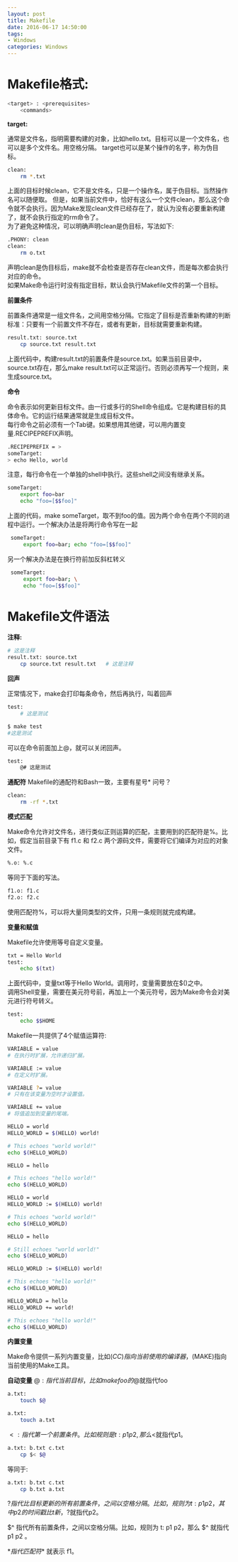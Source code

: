 ```yaml
---
layout: post
title: Makefile
date: 2016-06-17 14:50:00
tags:
- Windows
categories: Windows
---
```


# Makefile格式:
```bash
<target> : <prerequisites>
    <commands>
```

**target:**

通常是文件名，指明需要构建的对象，比如hello.txt。目标可以是一个文件名，也可以是多个文件名。用空格分隔。
target也可以是某个操作的名字，称为伪目标。
```bash
clean:
    rm *.txt
```
上面的目标时候clean，它不是文件名，只是一个操作名，属于伪目标。当然操作名可以随便取。
但是，如果当前文件中，恰好有这么一个文件clean，那么这个命令就不会执行。因为Make发现clean文件已经存在了，就认为没有必要重新构建了，就不会执行指定的rm命令了。        
为了避免这种情况，可以明确声明clean是伪目标，写法如下:

```bash
.PHONY: clean
clean:
    rm o.txt
```
声明clean是伪目标后，make就不会检查是否存在clean文件，而是每次都会执行对应的命令。    
如果Make命令运行时没有指定目标，默认会执行Makefile文件的第一个目标。


**前置条件**

前置条件通常是一组文件名，之间用空格分隔。它指定了目标是否重新构建的判断标准：只要有一个前置文件不存在，或者有更新，目标就需要重新构建。

```bash
result.txt: source.txt
    cp source.txt result.txt
```
上面代码中，构建result.txt的前置条件是source.txt。如果当前目录中，source.txt存在，那么make result.txt可以正常运行。否则必须再写一个规则，来生成source.txt。


**命令**

命令表示如何更新目标文件。由一行或多行的Shell命令组成。它是构建目标的具体命令。它的运行结果通常就是生成目标文件。    
每行命令之前必须有一个Tab键。如果想用其他键，可以用内置变量.RECIPEPREFIX声明。
```bash
.RECIPEPREFIX = >
someTarget:
> echo Hello, world
```
 注意，每行命令在一个单独的shell中执行。这些shell之间没有继承关系。
 ```bash
 someTarget:
     export foo=bar
     echo "foo=[$$foo]"
 ```
上面的代码，make someTarget，取不到foo的值。因为两个命令在两个不同的进程中运行。一个解决办法是将两行命令写在一起
```bash
 someTarget:
     export foo=bar; echo "foo=[$$foo]"
```
另一个解决办法是在换行符前加反斜杠转义
```bash
 someTarget:
     export foo=bar; \
     echo "foo=[$$foo]"
 ```


# Makefile文件语法
**注释:**
```bash
# 这是注释
result.txt: source.txt
    cp source.txt result.txt   # 这是注释
```

**回声**

正常情况下，make会打印每条命令，然后再执行，叫着回声

```bash
test: 
    # 这是测试
```

```bash
$ make test
#这是测试
```
可以在命令前面加上@，就可以关闭回声。
```bash
test:
    @# 这是测试
```

**通配符**
Makefile的通配符和Bash一致，主要有星号* 问号？
```bash
clean:
    rm -rf *.txt
```

**模式匹配**

Make命令允许对文件名，进行类似正则运算的匹配，主要用到的匹配符是%。比如，假定当前目录下有 f1.c 和 f2.c 两个源码文件，需要将它们编译为对应的对象文件。
```bash
%.o: %.c
```
等同于下面的写法。
```bash
f1.o: f1.c
f2.o: f2.c
```
使用匹配符%，可以将大量同类型的文件，只用一条规则就完成构建。

**变量和赋值**

Makefile允许使用等号自定义变量。
```bash
txt = Hello World
test:
    echo $(txt)
```
上面代码中，变量txt等于Hello World。调用时，变量需要放在$()之中。    
调用Shell变量，需要在美元符号前，再加上一个美元符号，因为Make命令会对美元进行符号转义。
```bash
test:
    echo $$HOME
```

Makefile一共提供了4个赋值运算符:
```bash
VARIABLE = value
# 在执行时扩展，允许递归扩展。

VARIABLE := value
# 在定义时扩展。

VARIABLE ?= value
# 只有在该变量为空时才设置值。

VARIABLE += value
# 将值追加到变量的尾端。
```

```bash
HELLO = world
HELLO_WORLD = $(HELLO) world!

# This echoes "world world!"
echo $(HELLO_WORLD)

HELLO = hello

# This echoes "hello world!"
echo $(HELLO_WORLD)
```

```bash
HELLO = world
HELLO_WORLD := $(HELLO) world!

# This echoes "world world!"
echo $(HELLO_WORLD)

HELLO = hello

# Still echoes "world world!"
echo $(HELLO_WORLD)

HELLO_WORLD := $(HELLO) world!

# This echoes "hello world!"
echo $(HELLO_WORLD)
```

```bash
HELLO_WORLD = hello
HELLO_WORLD += world!

# This echoes "hello world!"
echo $(HELLO_WORLD)
```


**内置变量**

Make命令提供一系列内置变量，比如$(CC)指向当前使用的编译器，$(MAKE)指向当前使用的Make工具。

**自动变量**
$@:指代当前目标，比如make foo的$@就指代foo
```bash
a.txt:
    touch $@
```

```bash
a.txt:
    touch a.txt
```

$<: 指代第一个前置条件。比如规则是t: p1 p2,那么$<就指代p1。
```bash
a.txt: b.txt c.txt
    cp $< $@
```
等同于:
```bash
a.txt: b.txt c.txt
    cp b.txt a.txt
```

$? 指代比目标更新的所有前置条件，之间以空格分隔。比如，规则为 t: p1 p2，其中 p2 的时间戳比 t 新，$?就指代p2。

$^ 指代所有前置条件，之间以空格分隔。比如，规则为 t: p1 p2，那么 $^ 就指代 p1 p2 。

$* 指代匹配符 % 匹配的部分， 比如% 匹配 f1.txt 中的f1 ，$* 就表示 f1。


